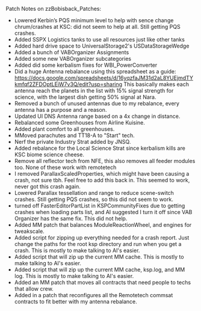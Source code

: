 Patch Notes on zzBobisback_Patches:

* Lowered Kerbin’s PQS minimum level to help with sence change chrum/crashes at KSC: did not seem to help at all. Still getting PQS crashes.
* Added SSPX Logistics tanks to use all resources just like other tanks
* Added hard drive space to UniversalStorage2's USDataStorageWedge
* Added a bunch of VABOrganizer Assignments
* Added some new VABOrganizer subcategories
* Added did some kerbalism fixes for WBI_PowerConverter
* Did a huge Antenna rebalance using this spreadsheet as a guide: https://docs.google.com/spreadsheets/d/16yqzfaJM31d2aL8YUEjmdTYkmfqf2ZFDOptLEiW7v3Q/edit?usp=sharing This basically makes each antenna reach the planets in the list with 15% signal strength for science, with the largest dish getting 50% signal at Nara.
* Removed a bunch of unused antennas due to my rebalance, every antenna has a purpose and a reason.
* Updated UI DNS Antenna range based on a 4x change in distance.
* Rebalanced some Greenhouses from Airline Kuisine.
* Added plant comfort to all greenhouses.
* MMoved parachutes and TT18-A to "Start" tech.
* Nerf the private Industry Strat added by JNSQ.
* Added rebalance for the Local Science Strat since kerbalism kills are KSC biome science cheese.
* Remove all reflector tech from NFE, this also removes all feeder modules too. None of these work with remotetech
* I removed ParallaxScaledProperties, which might have been causing a crash, not sure tbh. Feel free to add this back in. This seemed to work, never got this crash again.
* Lowered Parallax tessellation and range to reduce scene-switch crashes. Still getting PQS crashes, so this did not seem to work.
* turned off FasterEditorPartList in KSPCommunityFixes due to getting crashes when loading parts list, and AI suggested I turn it off since VAB Organizer has the same fix. This did not help.
* Added MM patch that balances ModuleReactionWheel, and engines for tweakscale.
* Added script for zipping up everything needed for a crash report. Just change the paths for the root ksp directory and run when you get a crash. This is mostly to make talking to AI's easier.
* Added script that will zip up the current MM cache. This is mostly to make talking to AI's easier.
* Added script that will zip up the current MM cache, ksp.log, and MM log. This is mostly to make talking to AI's easier.
* Added an MM patch that moves all contracts that need people to techs that allow crew. 
* Added in a patch that reconfigures all the Remotetech commsat contracts to fit better with my antenna rebalance. 